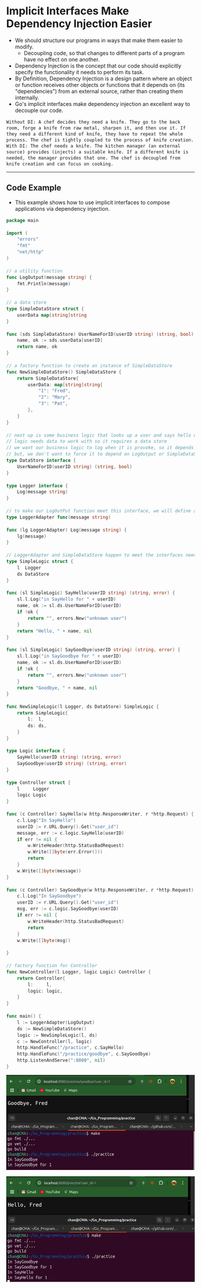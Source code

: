# Implicit Interfaces Make Dependency Injection Easier

- We should structure our programs in ways that make them easier to modify.
  - Decoupling code, so that changes to different parts of a program have no effect on one another.
- Dependency Injection is the concept that our code should explicitly specify the functionality it needs to perform its task.
- By Definition, Dependency Injection is a design pattern where an object or function receives other objects or functions that it depends on (its "dependencies") from an external source, rather than creating them internally.
- Go's implicit interfaces make dependency injection an excellent way to decouple our code.



```
Without DI: A chef decides they need a knife. They go to the back room, forge a knife from raw metal, sharpen it, and then use it. If they need a different kind of knife, they have to repeat the whole process. The chef is tightly coupled to the process of knife creation.
With DI: The chef needs a knife. The kitchen manager (an external source) provides (injects) a suitable knife. If a different knife is needed, the manager provides that one. The chef is decoupled from knife creation and can focus on cooking.
```



---

## Code Example

- This example shows how to use implicit interfaces to compose applications via dependency injection.

```go
package main

import (
	"errors"
	"fmt"
	"net/http"
)

// a utility function
func LogOutput(message string) {
	fmt.Println(message)
}

// a data store
type SimpleDataStore struct {
	userData map[string]string
}

func (sds SimpleDataStore) UserNameForID(userID string) (string, bool) {
	name, ok := sds.userData[userID]
	return name, ok
}

// a factory function to create an instance of SimpleDataStore
func NewSimpleDataStore() SimpleDataStore {
	return SimpleDataStore{
		userData: map[string]string{
			"1": "Fred",
			"2": "Mary",
			"3": "Pat",
		},
	}
}

// next up is some business logic that looks up a user and says hello or goodbye
// logic needs data to work with so it requires a data store
// we want our business logic to log when it is provoke, so it depends on a logger
// but, we don't want to force it to depend on LogOutput or SimpleDataStore because we might want to user a different logger or data store later.
type DataStore interface {
	UserNameForID(userID string) (string, bool)
}

type Logger interface {
	Log(message string)
}

// to make our LogOutPut function meet this interface, we will define a function type with a method on it
type LoggerAdapter func(message string)

func (lg LoggerAdapter) Log(message string) {
	lg(message)
}

// LoggerAdapter and SimpleDataStore happen to meet the interfaces needed by our business logic, but neither type has any idea that it does.
type SimpleLogic struct {
	l  Logger
	ds DataStore
}

func (sl SimpleLogic) SayHello(userID string) (string, error) {
	sl.l.Log("in SayHello for " + userID)
	name, ok := sl.ds.UserNameForID(userID)
	if !ok {
		return "", errors.New("unknown user")
	}
	return "Hello, " + name, nil
}

func (sl SimpleLogic) SayGoodbye(userID string) (string, error) {
	sl.l.Log("in SayGoodbye for " + userID)
	name, ok := sl.ds.UserNameForID(userID)
	if !ok {
		return "", errors.New("unknown user")
	}
	return "Goodbye, " + name, nil
}

func NewSimpleLogic(l Logger, ds DataStore) SimpleLogic {
	return SimpleLogic{
		l:  l,
		ds: ds,
	}
}

type Logic interface {
	SayHello(userID string) (string, error)
	SayGoodbye(userID string) (string, error)
}

type Controller struct {
	l     Logger
	logic Logic
}

func (c Controller) SayHello(w http.ResponseWriter, r *http.Request) {
	c.l.Log("In SayHello")
	userID := r.URL.Query().Get("user_id")
	message, err := c.logic.SayHello(userID)
	if err != nil {
		w.WriteHeader(http.StatusBadRequest)
		w.Write([]byte(err.Error()))
		return
	}
	w.Write([]byte(message))
}

func (c Controller) SayGoodbye(w http.ResponseWriter, r *http.Request) {
	c.l.Log("In SayGoodbye")
	userID := r.URL.Query().Get("user_id")
	msg, err := c.logic.SayGoodbye(userID)
	if err != nil {
		w.WriteHeader(http.StatusBadRequest)
		return
	}
	w.Write([]byte(msg))

}

// factory function for Controller
func NewController(l Logger, logic Logic) Controller {
	return Controller{
		l:     l,
		logic: logic,
	}
}

func main() {
	l := LoggerAdapter(LogOutput)
	ds := NewSimpleDataStore()
	logic := NewSimpleLogic(l, ds)
	c := NewController(l, logic)
	http.HandleFunc("/practice", c.SayHello)
	http.HandleFunc("/practice/goodbye", c.SayGoodbye)
	http.ListenAndServe(":8080", nil)
}
```

![HTTP_SayGoodBye](Imgs/HTTP_SayGoodBye.png)

![HTTP_SayHello](Imgs/HTTP_SayHello.png)


